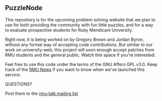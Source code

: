 ## PuzzleNode
  
This repository is for the upcoming problem solving website that we plan to use
for both providing the community with fun little puzzles, and for a way to
evaluate prospective students for Ruby Mendicant University.

Right now, it is being worked on by Gregory Brown and Jordan Byron, without any
formal way of accepting code contributions.  But similar to our work on
university-web, this project will soon enough accept patches from RMU students
and the general public.  Watch this space if you're interested.

Feel free to use this code under the terms of the GNU Affero GPL v3.0. Keep
track of the [RMU News](http://university.rubymendicant.com/changelog.html) 
if you want to know when we've launched this service.

QUESTIONS?

Post them to the [rmu-talk mailing list](http://groups.google.com/group/rmu-talk)


